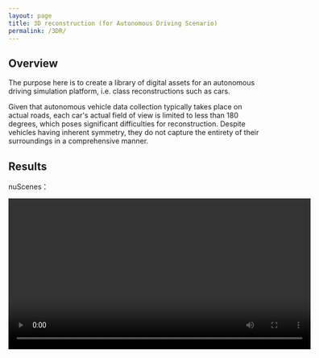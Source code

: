 ```yaml
---
layout: page
title: 3D reconstruction (for Autonomous Driving Scenario)
permalink: /3DR/
---
```


## Overview
The purpose here is to create a library of digital assets for an autonomous driving simulation platform, i.e. class reconstructions such as cars.

Given that autonomous vehicle data collection typically takes place on actual roads, each car's actual field of view is limited to less than 180 degrees, which poses significant difficulties for reconstruction. Despite vehicles having inherent symmetry, they do not capture the entirety of their surroundings in a comprehensive manner.
## Results
nuScenes：

<video width="600" height="300" controls >
      <source src="/nuScenes.mp4" type="video/mp4">
</video>
